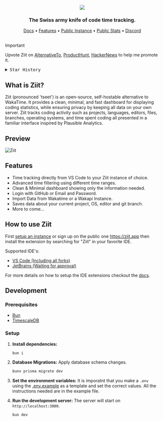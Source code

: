 <p align="center">
   <img src="https://github.com/user-attachments/assets/bc6a1efd-2a7a-473a-8f09-ae75cafeba84"/>
</p>

<h3 align="center">
   The Swiss army knife of code time tracking.
</h3>

<div align="center">
    <a href="https://docs.ziit.app">Docs</a>
    <span> • </span>
    <a href="#features">Features</a>
    <span> • </span>
    <a href="https://ziit.app">Public Instance</a>
    <span> • </span>
    <a href="https://ziit.app/stats">Public Stats</a>
    <span> • </span>
    <a href="https://discord.gg/Y7SbYphVw9">Discord</a>
</div>

<br>

> [!IMPORTANT]
> Upvote Ziit on [AlternativeTo](https://alternativeto.net/software/ziit/about/), [ProductHunt](https://www.producthunt.com/posts/ziit), [HackerNews](https://news.ycombinator.com/item?id=44029494) to help me promote it.

<details>
  <summary><kbd>Star History</kbd></summary>
  <a href="https://starchart.cc/0PandaDEV/Ziit">
    <picture>
      <img width="100%" src="https://starchart.cc/0PandaDEV/ziit.svg?variant=adaptive">
    </picture>
  </a>
</details>

## What is Ziit?

Ziit (pronounced 'tseet') is an open-source, self-hostable alternative to WakaTime. It provides a clean, minimal, and fast dashboard for displaying coding statistics, while ensuring privacy by keeping all data on your own server. Ziit tracks coding activity such as projects, languages, editors, files, branches, operating systems, and time spent coding all presented in a familiar interface inspired by Plausible Analytics.

## Preview

![Ziit](https://github.com/user-attachments/assets/bf8e8d72-3181-47e7-924f-537c74f68819)

## Features

- Time tracking directly from VS Code to your Ziit instance of choice.
- Advanced time filtering using different time ranges.
- Clean & Minimal dashboard showing only the information needed.
- Login with GitHub or Email and Password.
- Import Data from Wakatime or a Wakapi Instance.
- Saves data about your current project, OS, editor and git branch.
- More to come...

## How to use Ziit

First [setup an instance](https://docs.ziit.app/deploy) or sign up on the public one <https://ziit.app> then install the extension by searching for "Ziit" in your favorite IDE.

Supported IDE's:

- [VS Code (Including all forks)](https://docs.ziit.app/extensions/vscode)
- [JetBrains (Waiting for approval)](https://plugins.jetbrains.com/plugin/27391-ziit)

For more details on how to setup the IDE extensions checkout the [docs](https://docs.ziit.app/extensions).

## Development

### Prerequisites

- [Bun](https://bun.sh/)
- [TimescaleDB](https://docs.timescale.com/self-hosted/latest/install/installation-docker/)

### Setup

1. **Install dependencies:**

   ```bash
   bun i
   ```

2. **Database Migrations:**
   Apply database schema changes.

   ```bash
   bunx prisma migrate dev
   ```

3. **Set the environment variables:**
   It is imporatnt that you make a `.env` using the [.env.example](https://github.com/0PandaDEV/Ziit/blob/main/.env.example) as a template and set the correct values. All the instructions needed are in the example file.

4. **Run the development server:**
   The server will start on `http://localhost:3000`.

   ```bash
   bun dev
   ```
